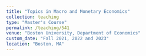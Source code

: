 ```yaml
---
title: "Topics in Macro and Monetary Economics"
collection: teaching
type: "Master's Course"
permalink: /teaching/541
venue: "Boston University, Department of Economics"
custom_date: "Fall 2021, 2022 and 2023"
location: "Boston, MA"
---
```

